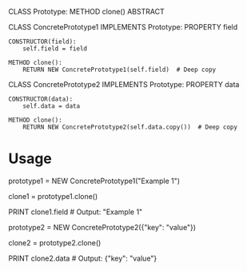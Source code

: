 CLASS Prototype:
    METHOD clone() ABSTRACT

CLASS ConcretePrototype1 IMPLEMENTS Prototype:
    PROPERTY field

    CONSTRUCTOR(field):
        self.field = field

    METHOD clone():
        RETURN NEW ConcretePrototype1(self.field)  # Deep copy

CLASS ConcretePrototype2 IMPLEMENTS Prototype:
    PROPERTY data

    CONSTRUCTOR(data):
        self.data = data

    METHOD clone():
        RETURN NEW ConcretePrototype2(self.data.copy())  # Deep copy

# Usage
prototype1 = NEW ConcretePrototype1("Example 1")

clone1 = prototype1.clone()

PRINT clone1.field  # Output: "Example 1"


prototype2 = NEW ConcretePrototype2({"key": "value"})

clone2 = prototype2.clone()

PRINT clone2.data  # Output: {"key": "value"}